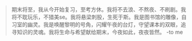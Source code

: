 >期末将至，我从今开始复习，至考方休。我将不去浪、不熬夜、不刷剧。我将不耽玩乐，不猎美se。我将悬梁刺股，生死于斯。我是图书馆的雕像，自习室的幽灵。我是唤醒黎明的号角，闪耀午夜的台灯，守望课本的双眼，追寻知识的灵魂。我将生命与希望献给期末，今夜如此，夜夜皆然。
>-to me